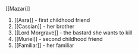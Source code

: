 
[[Mazari]]

1. [[Asra]] - first childhood friend
2. [[Cassian]] - her brother
3. [[Lord Morgrave]] - the bastard she wants to kill
4. [[Muriel]] - second childhood friend
5. [[Familiar]] - her familiar

